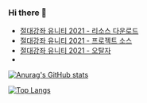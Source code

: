 ### Hi there 👋

- [절대강좌 유니티 2021 - 리소스 다운로드](https://github.com/IndieGameMaker/UnityBook)
- [절대강좌 유니티 2021 - 프로젝트 소스](https://github.com/IndieGameMaker/SpaceShooter2021)
- [절대강좌 유니티 2021 - 오탈자](https://github.com/IndieGameMaker/UnityBook/issues/1)
- 
[![Anurag's GitHub stats](https://github-readme-stats.vercel.app/api?username=indiegamemaker&show_icons=true&theme=default&hides=prs,contribs)](https://github.com/anuraghazra/github-readme-stats)

[![Top Langs](https://github-readme-stats.vercel.app/api/top-langs/?username=indiegamemaker&layout=compact&theme=default)](https://github.com/anuraghazra/github-readme-stats)
